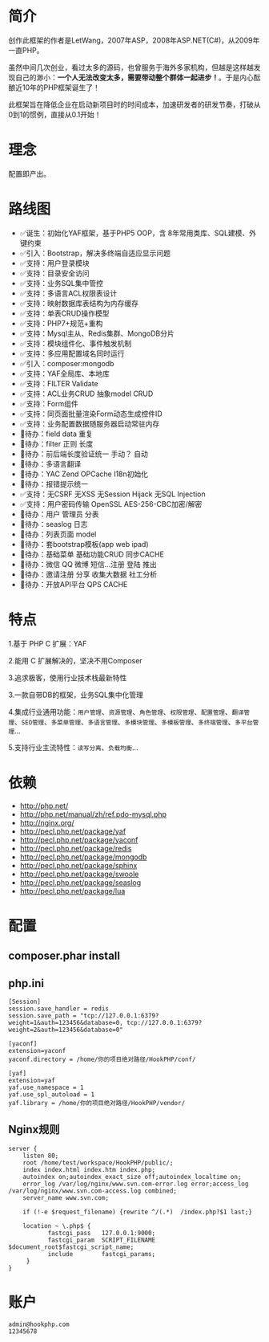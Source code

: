 # 简介
创作此框架的作者是LetWang，2007年ASP，2008年ASP.NET(C#)，从2009年一直PHP。

虽然中间几次创业，看过太多的源码，也曾服务于海外多家机构，但越是这样越发现自己的渺小：**一个人无法改变太多，需要带动整个群体一起进步！**。于是内心酝酿近10年的PHP框架诞生了！

此框架旨在降低企业在启动新项目时的时间成本，加速研发者的研发节奏，打破从0到1的惯例，直接从0.1开始！

# 理念
配置即产出。

# 路线图
+ ✅诞生：初始化YAF框架，基于PHP5 OOP，含 8年常用类库、SQL建模、外键约束
+ ✅引入：Bootstrap，解决多终端自适应显示问题
+ ✅支持：用户登录模块
+ ✅支持：目录安全访问
+ ✅支持：业务SQL集中管控
+ ✅支持：多语言ACL权限表设计
+ ✅支持：映射数据库表结构为内存缓存
+ ✅支持：单表CRUD操作模型
+ ✅支持：PHP7+规范+重构
+ ✅支持：Mysql主从、Redis集群、MongoDB分片
+ ✅支持：模块组件化、事件触发机制
+ ✅支持：多应用配置域名同时运行
+ ✅引入：composer:mongodb
+ ✅支持：YAF全局库、本地库
+ ✅支持：FILTER Validate
+ ✅支持：ACL业务CRUD 抽象model CRUD
+ ✅支持：Form组件
+ ✅支持：同页面批量渲染Form动态生成控件ID
+ ✅支持：业务配置数据随服务器启动常驻内存
+ 📌待办：field data 重复
+ 📌待办：filter 正则 长度
+ 📌待办：前后端长度验证统一 手动？ 自动
+ 📌待办：多语言翻译
+ 📌待办：YAC Zend OPCache I18n初始化
+ 📌待办：报错提示统一
+ ✅支持：无CSRF 无XSS 无Session Hijack 无SQL Injection
+ ✅支持：用户密码传输 OpenSSL AES-256-CBC加密/解密
+ 📌待办：用户 管理员 分表
+ 📌待办：seaslog 日志
+ 📌待办：列表页面 model
+ 📌待办：套bootstrap模板(app web ipad)
+ 📌待办：基础菜单 基础功能CRUD 同步CACHE
+ 📌待办：微信 QQ 微博 短信...注册 登陆 推出
+ 📌待办：邀请注册 分享 收集大数据 社工分析
+ 📌待办：开放API平台 QPS CACHE


# 特点
1.基于 PHP C 扩展：YAF

2.能用 C 扩展解决的，坚决不用Composer

3.追求极客，使用行业技术栈最新特性

3.一款自带DB的框架，业务SQL集中化管理

4.集成行业通用功能：`用户管理`、`资源管理`、`角色管理`、`权限管理`、`配置管理`、`翻译管理`、`SEO管理`、`多菜单管理`、`多语言管理`、`多模块管理`、`多模板管理`、`多终端管理`、`多平台管理`...

5.支持行业主流特性：`读写分离`、`负载均衡`...

# 依赖
+ http://php.net/
+ http://php.net/manual/zh/ref.pdo-mysql.php
+ http://nginx.org/
+ http://pecl.php.net/package/yaf
+ http://pecl.php.net/package/yaconf
+ http://pecl.php.net/package/redis
+ http://pecl.php.net/package/mongodb
+ http://pecl.php.net/package/sphinx
+ http://pecl.php.net/package/swoole
+ http://pecl.php.net/package/seaslog
+ http://pecl.php.net/package/lua

# 配置
## composer.phar install
## php.ini
```
[Session]
session.save_handler = redis
session.save_path = "tcp://127.0.0.1:6379?weight=1&auth=123456&database=0, tcp://127.0.0.1:6379?weight=2&auth=123456&database=0"

[yaconf]
extension=yaconf
yaconf.directory = /home/你的项目绝对路径/HookPHP/conf/

[yaf]
extension=yaf
yaf.use_namespace = 1
yaf.use_spl_autoload = 1
yaf.library = /home/你的项目绝对路径/HookPHP/vendor/
```
## Nginx规则
```
server {
	listen 80;
	root /home/test/workspace/HookPHP/public/;
	index index.html index.htm index.php;
	autoindex on;autoindex_exact_size off;autoindex_localtime on;
	error_log /var/log/nginx/www.svn.com-error.log error;access_log /var/log/nginx/www.svn.com-access.log combined;
	server_name www.svn.com;

	if (!-e $request_filename) {rewrite ^/(.*)  /index.php?$1 last;}

	location ~ \.php$ {
	       fastcgi_pass   127.0.0.1:9000;
	       fastcgi_param  SCRIPT_FILENAME  $document_root$fastcgi_script_name;
	       include        fastcgi_params;
	 }
}
```
# 账户
```
admin@hookphp.com
12345678
```

